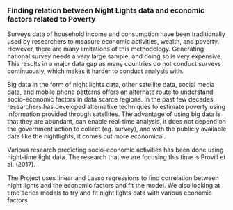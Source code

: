 ### Finding relation between Night Lights data and economic factors related to Poverty

Surveys data of household income and consumption have been traditionally used by researchers to
measure economic activities, wealth, and poverty. However, there are many limitations of this
methodology. Generating national survey needs a very large sample, and doing so is very
expensive. This results in a major data gap as many countries do not conduct surveys continuously,
which makes it harder to conduct analysis with.

Big data in the form of night lights data, other satellite data, social media data, and mobile phone
patterns offers an alternate route to understand socio-economic factors in data scarce regions. In the
past few decades, researchers has developed alternative techniques to estimate poverty using
information provided through satellites. The advantage of using big data is that they are abundant,
can enable real-time analysis, it does not depend on the government action to collect (eg. survey),
and with the publicly available data like the nightlights, it comes out more economical.

Various research predicting socio-economic activities has been done using night-time light data. The
research that we are focusing this time is Provill et al. (2017). 

The Project uses linear and Lasso regressions to find correlation between night lights and the economic factors and fit the model. We also looking at time series models to try and fit night lights data with various economic factors
